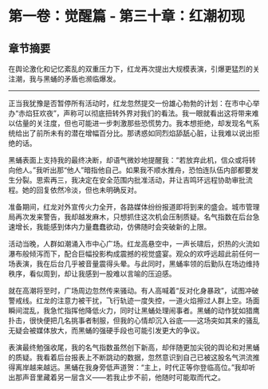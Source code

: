 # 第一卷：觉醒篇 - 第三十章：红潮初现

<!-- AI生成内容开始 -->
<!-- 模型: GPT-4 Turbo -->
<!-- Prompt版本: rewrite_chapter.tpl.md -->
<!-- 生成时间: 2025-07-XX -->
<!-- 状态: 初稿，需人工完善 -->

## 章节摘要
在舆论激化和记忆紊乱的双重压力下，红龙再次提出大规模表演，引爆更猛烈的关注潮，我与黑蛹的矛盾也濒临爆发。

---

正当我犹豫是否暂停所有活动时，红龙忽然提交一份雄心勃勃的计划：在市中心举办“赤焰狂欢夜”，声称可以彻底扭转外界对我们的看法。我一眼就看出这将带来难以估量的关注度，但也可能进一步刺激那些恐慌势力。我本想拒绝，却发现名气系统给出了前所未有的潜在增幅百分比。那诱惑如同烈焰舔舐心脏，让我难以说出拒绝的话。

黑蛹表面上支持我的最终决断，却语气微妙地提醒我：“若放弃此机，信众或将转向他人。”我听出那“他人”暗指他自己。如果我不顺水推舟，恐怕连队伍内部都要发生分裂。思索再三，我决定在安全范围内批准活动，并让吉鸣环远程协助审批流程。她的回复依然冷淡，但也未明确反对。

准备期间，红龙对外宣传火力全开，各路媒体纷纷报道即将到来的盛会。城市管理局再次发来警告，我却越发麻木，只想抓住这次机会压制质疑。名气指数在后台急速增长，我能感到体内力量蠢蠢欲动，仿佛随时会突破新的上限。

活动当晚，人群如潮涌入市中心广场。红龙高悬空中，一声长啸后，炽热的火流如瀑布般倾泻而下，配合巨幅投影构成震撼的视觉盛宴。观众的欢呼远超此前任何一场表演，我在后台几乎被音量震得头晕。与此同时，黑蛹率领的后勤队在场边维持秩序，看似周到，却让我感到一股难以言喻的压迫感。

就在高潮将至时，广场周边忽然传来骚动。有人高喊着“反对化身暴政”，试图冲破警戒线。红龙的注意力被干扰，飞行轨迹一度失控，一道火焰擦过人群上空。场面瞬间混乱，我急忙指挥他降低火力，同时让黑蛹处理闹事者。黑蛹的动作犹如猎鹰扑击，很快便把几名挑事者制服，但我的心情却沉入谷底——这场突如其来的骚乱无疑会被媒体放大，而黑蛹的强硬手段也可能引发更大的争议。

表演最终勉强收尾，我的名气指数虽然创下新高，却伴随更加尖锐的舆论和对黑蛹的质疑。我看着后台报表上不断跳动的数据，忽然意识到自己已被这股名气洪流推得离岸越来越远。黑蛹在我身旁低声道贺：“主上，时代正等你登临高位。”我却听出那声音里藏着另一层含义——若我止步不前，他随时可能取而代之。

<!-- AI生成内容结束 -->
